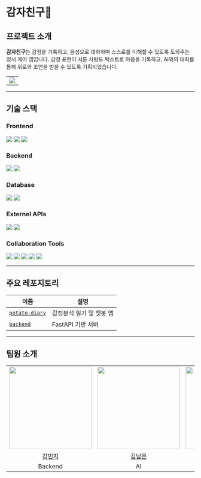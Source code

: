 # 감자친구🥔

## 프로젝트 소개

**감자친구**는 감정을 기록하고, 음성으로 대화하며 스스로를 이해할 수 있도록 도와주는 정서 케어 앱입니다.
감정 표현이 서툰 사람도 텍스트로 마음을 기록하고, AI와의 대화를 통해 위로와 조언을 받을 수 있도록 기획되었습니다.

<table>
  <tr>
    <td>
      <img src="https://github.com/user-attachments/assets/3079790a-cd67-4d9c-8d43-df048ecec8d0" />
    </td>
  </tr>
</table>


---

## 기술 스택

### Frontend
<img src="https://img.shields.io/badge/React_Native-61DAFB?style=for-the-badge&logo=react&logoColor=black"> <img src="https://img.shields.io/badge/TypeScript-3178C6?style=for-the-badge&logo=typescript&logoColor=white"> <img src="https://img.shields.io/badge/Expo-000020?style=for-the-badge&logo=expo&logoColor=white">

### Backend
<img src="https://img.shields.io/badge/FastAPI-005571?style=for-the-badge&logo=fastapi&logoColor=white"> <img src="https://img.shields.io/badge/Render-46E3B7?style=for-the-badge&logo=render&logoColor=black">

### Database
<img src="https://img.shields.io/badge/Firebase-FFCA28?style=for-the-badge&logo=firebase&logoColor=black"> <img src="https://img.shields.io/badge/SQLite-003B57?style=for-the-badge&logo=sqlite&logoColor=white">

### Externel APIs
<img src="https://img.shields.io/badge/OpenAI-412991?style=for-the-badge&logo=openai&logoColor=white"> <img src="https://img.shields.io/badge/Google_Cloud_STT/TTS-4285F4?style=for-the-badge&logo=googlecloud&logoColor=white">

### Collaboration Tools

<img src="https://img.shields.io/badge/Git-F05032?style=for-the-badge&logo=git&logoColor=white"> <img src="https://img.shields.io/badge/GitHub-181717?style=for-the-badge&logo=github&logoColor=white"> <img src="https://img.shields.io/badge/HuggingFace-FFD21F?style=for-the-badge&logo=huggingface&logoColor=black">
<img src="https://img.shields.io/badge/Notion-000000?style=for-the-badge&logo=notion&logoColor=white"> <img src="https://img.shields.io/badge/Discord-5865F2?style=for-the-badge&logo=discord&logoColor=white">

---

## 주요 레포지토리

| 이름 | 설명 |
|------|------|
| [`potato-diary`](https://github.com/CodeneDiary/potato-diary) | 감정분석 일기 및 챗봇 앱 |
| [`backend`](https://github.com/CodeneDiary/backend) | FastAPI 기반 서버 |


---

## 팀원 소개

<table>
  <tr align="center">
    <td><img src="https://github.com/MinjiKnG.png" width="220"/></td>
    <td><img src="https://github.com/Kimnameun-ai.png" width="220"/></td>
    <td><img src="https://github.com/minj22.png" width="220"/></td>
    <td><img src="https://github.com/gracelee5.png" width="220"/></td>
  </tr>
  <tr align="center">
    <td><a href="https://github.com/MinjiKnG">강민지</a></td>
    <td><a href="https://github.com/Kimnameun-ai">김남은</a></td>
    <td><a href="https://github.com/minj22">양민지</a></td>
    <td><a href="https://github.com/gracelee5">이경원</a></td>
  </tr>
  <tr align="center">
    <td>Backend</td>
    <td>AI</td>
    <td>AI</td>
    <td>Frontend</td>
  </tr>
</table>
